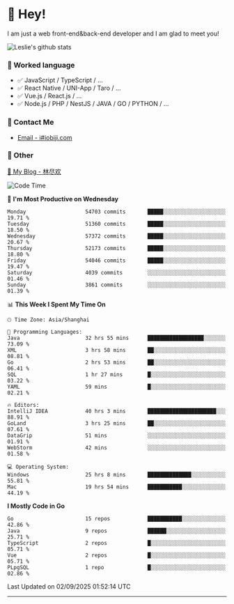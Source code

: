 # 👋 Hey!

I am just a web front-end&back-end developer and I am glad to meet you!

![Leslie's github stats](https://github-readme-stats.vercel.app/api?username=unsafe-ptr&&show_icons=true&&title_color=1abc9c&&icon_color=1abc9c)


### 📝 Worked language

- ✅ JavaScript / TypeScript / ...
- ✅ React Native / UNI-App / Taro / ...
- ✅ Vue.js / React.js / ...
- ✅ Node.js / PHP / NestJS / JAVA / GO / PYTHON / ...

### 📮 Contact Me

- [Email - i#iobiji.com](mailto:i@iobiji.com)


### 🤪 Other

[📌 My Blog - 林尽欢](https://iobiji.com)

<!--START_SECTION:waka-->
![Code Time](http://img.shields.io/badge/Code%20Time-2%2C030%20hrs%2059%20mins-blue)

📅 **I'm Most Productive on Wednesday** 

```text
Monday                   54703 commits       █████░░░░░░░░░░░░░░░░░░░░   19.71 % 
Tuesday                  51360 commits       █████░░░░░░░░░░░░░░░░░░░░   18.50 % 
Wednesday                57372 commits       █████░░░░░░░░░░░░░░░░░░░░   20.67 % 
Thursday                 52173 commits       █████░░░░░░░░░░░░░░░░░░░░   18.80 % 
Friday                   54046 commits       █████░░░░░░░░░░░░░░░░░░░░   19.47 % 
Saturday                 4039 commits        ░░░░░░░░░░░░░░░░░░░░░░░░░   01.46 % 
Sunday                   3861 commits        ░░░░░░░░░░░░░░░░░░░░░░░░░   01.39 % 
```


📊 **This Week I Spent My Time On** 

```text
🕑︎ Time Zone: Asia/Shanghai

💬 Programming Languages: 
Java                     32 hrs 55 mins      ██████████████████░░░░░░░   73.09 % 
XML                      3 hrs 58 mins       ██░░░░░░░░░░░░░░░░░░░░░░░   08.81 % 
Go                       2 hrs 53 mins       ██░░░░░░░░░░░░░░░░░░░░░░░   06.41 % 
SQL                      1 hr 27 mins        █░░░░░░░░░░░░░░░░░░░░░░░░   03.22 % 
YAML                     59 mins             █░░░░░░░░░░░░░░░░░░░░░░░░   02.21 % 

🔥 Editors: 
IntelliJ IDEA            40 hrs 3 mins       ██████████████████████░░░   88.91 % 
GoLand                   3 hrs 25 mins       ██░░░░░░░░░░░░░░░░░░░░░░░   07.61 % 
DataGrip                 51 mins             ░░░░░░░░░░░░░░░░░░░░░░░░░   01.91 % 
WebStorm                 42 mins             ░░░░░░░░░░░░░░░░░░░░░░░░░   01.58 % 

💻 Operating System: 
Windows                  25 hrs 8 mins       ██████████████░░░░░░░░░░░   55.81 % 
Mac                      19 hrs 54 mins      ███████████░░░░░░░░░░░░░░   44.19 % 
```

**I Mostly Code in Go** 

```text
Go                       15 repos            ███████████░░░░░░░░░░░░░░   42.86 % 
Java                     9 repos             ██████░░░░░░░░░░░░░░░░░░░   25.71 % 
TypeScript               2 repos             █░░░░░░░░░░░░░░░░░░░░░░░░   05.71 % 
Vue                      2 repos             █░░░░░░░░░░░░░░░░░░░░░░░░   05.71 % 
PLpgSQL                  1 repo              █░░░░░░░░░░░░░░░░░░░░░░░░   02.86 % 
```




 Last Updated on 02/09/2025 01:52:14 UTC
<!--END_SECTION:waka-->
---
